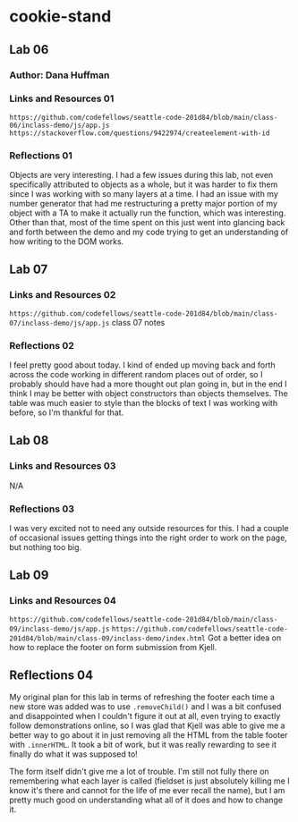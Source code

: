 # cookie-stand

## Lab 06

### Author: Dana Huffman

### Links and Resources 01

`https://github.com/codefellows/seattle-code-201d84/blob/main/class-06/inclass-demo/js/app.js`
`https://stackoverflow.com/questions/9422974/createelement-with-id`

### Reflections 01

Objects are very interesting. I had a few issues during this lab, not even specifically attributed to objects as a whole, but it was harder to fix them since I was working with so many layers at a time. I had an issue with my number generator that had me restructuring a pretty major portion of my object with a TA to make it actually run the function, which was interesting. Other than that, most of the time spent on this just went into glancing back and forth between the demo and my code trying to get an understanding of how writing to the DOM works.

## Lab 07

### Links and Resources 02

`https://github.com/codefellows/seattle-code-201d84/blob/main/class-07/inclass-demo/js/app.js`
class 07 notes

### Reflections 02

I feel pretty good about today. I kind of ended up moving back and forth across the code working in different random places out of order, so I probably should have had a more thought out plan going in, but in the end I think I may be better with object constructors than objects themselves. The table was much easier to style than the blocks of text I was working with before, so I'm thankful for that.

## Lab 08

### Links and Resources 03

N/A

### Reflections 03

I was very excited not to need any outside resources for this. I had a couple of occasional issues getting things into the right order to work on the page, but nothing too big.

## Lab 09

### Links and Resources 04

`https://github.com/codefellows/seattle-code-201d84/blob/main/class-09/inclass-demo/js/app.js`
`https://github.com/codefellows/seattle-code-201d84/blob/main/class-09/inclass-demo/index.html`
Got a better idea on how to replace the footer on form submission from Kjell.

## Reflections 04

My original plan for this lab in terms of refreshing the footer each time a new store was added was to use `.removeChild()` and I was a bit confused and disappointed when I couldn't figure it out at all, even trying to exactly follow demonstrations online, so I was glad that Kjell was able to give me a better way to go about it in just removing all the HTML from the table footer with `.innerHTML`. It took a bit of work, but it was really rewarding to see it finally do what it was supposed to!

The form itself didn't give me a lot of trouble. I'm still not fully there on remembering what each layer is called (fieldset is just absolutely killing me I know it's there and cannot for the life of me ever recall the name), but I am pretty much good on understanding what all of it does and how to change it.
